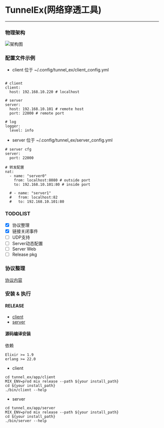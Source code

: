 # TunnelEx(网络穿透工具)

--------------

### 物理架构

![架构图](https://gitlab.jiliguala.com/alex_wan/tunnel_ex/raw/master/media/structure.png)


### 配置文件示例

- client 位于 ~/.config/tunnel_ex/client_config.yml

```

# client
client:
  host: 192.168.10.220 # localhost

# server
server:
  host: 192.168.10.101 # remote host
  port: 22000 # remote port

# log
logger:
  level: info
```

- server 位于 ~/.config/tunnel_ex/server_config.yml

```
# server cfg
server:
  port: 22000

# 转发配置
nat:
  - name: "server0"
    from: localhost:8080 # outside port
    to: 192.168.10.101:80 # inside port

  # - name: "server1"
  #   from: localhost:82
  #   to: 192.168.10.101:80

```

### TODOLIST

- [x] 协议整理
- [x] 链接关闭事件
- [ ] UDP支持
- [ ] Server动态配置
- [ ] Server Web
- [ ] Release pkg

### 协议整理

  [协议内容](https://gitlab.jiliguala.com/alex_wan/tunnel_ex/blob/master/apps/common/lib/protocal.ex)


### 安装 & 执行

#### RELEASE

- [client](http://10.50.126.0:8000/tunnel_client_v1.0.zip)
- [server](http://10.50.126.0:8000/tunnel_server_v1.0.zip)

#### 源码编译安装
依赖
```
Elixir >= 1.9
erlang >= 22.0
```

- client
```
cd tunnel_ex/app/client
MIX_ENV=prod mix release --path ${your install_path}
cd ${your install_path}
./bin/client --help
```

- server
```
cd tunnel_ex/app/server
MIX_ENV=prod mix release --path ${your install_path}
cd ${your install_path}
./bin/server --help
```
